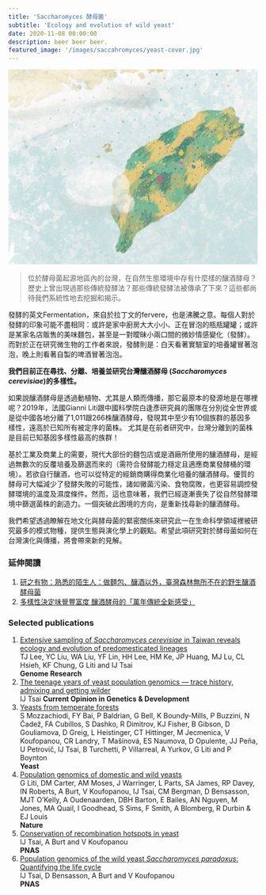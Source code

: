 ```yaml
---
title: 'Saccharomyces 酵母菌'
subtitle: 'Ecology and evolution of wild yeast'
date: 2020-11-08 00:00:00
description: beer beer beer.
featured_image: '/images/saccahromyces/yeast-cover.jpg'
---
```


![](/images/saccahromyces/taiwan.yeast.jpg)

> 位於酵母菌起源地區內的台灣，在自然生態環境中存有什麼樣的釀酒酵母？歷史上曾出現過那些傳統發酵法？那些傳統發酵法被傳承了下來？這些都尚待我們系統性地去挖掘和揭示。

發酵的英文Fermentation，來自於拉丁文的fervere，也是沸騰之意。每個人對於發酵的印象可能不盡相同：或許是家中廚房大大小小、正在冒泡的瓶瓶罐罐；或許是某家名店販售的美味麵包，甚至是一對曖昧小兩口間的微妙情感變化（發酵）。而對於正在研究微生物的工作者來說，發酵則是：白天看著實驗室的培養罐冒著泡泡，晚上則看著自製的啤酒冒著泡泡。

**我們目前正在尋找、分離、培養並研究台灣釀酒酵母 (*Saccharomyces cerevisiae*)的多樣性。**

如果說釀酒酵母是透過動植物、尤其是人類而傳播，那它最原本的發源地是在哪裡呢？2019年，法國Gianni Liti跟中國科學院白逢彥研究員的團隊在分別從全世界或是從中國各地分離了1,011跟266株釀酒酵母，發現其中至少有10個族群的基因多樣性，遠高於已知所有被定序的菌株。 尤其是在前者研究中，台灣分離到的菌株是目前已知基因多樣性最高的族群！

基於工業及商業上的需要，現代大部份的麵包店或是酒廠所使用的釀酒酵母，是經過無數次的反覆培養及篩選而來的（需符合發酵能力穩定且適應商業發酵桶的環境）。若欲自行釀酒，也可以從特定的經銷商購得商業化培養的釀酒酵母。優質的酵母可大幅減少了發酵失敗的可能性，諸如黴菌污染、食物腐敗，也更容易調控發酵環境的溫度及濕度條件。然而，這也意味著，我們已經逐漸喪失了從自然發酵環境中篩選菌株的創造力。一個突破此困境的方向，是重新找尋新的釀酒酵母。

我們希望透過瞭解在地文化與酵母菌的緊密關係來研究此一在生命科學領域裡被研究最多的模式物種，提供生態與演化學上的觀點。希望此項研究對於酵母菌如何在台灣演化與傳播，將會帶來新的見解。



### 延伸閱讀

1. [研之有物：熟悉的陌生人：做麵包、釀酒以外，臺灣森林無所不在的野生釀酒酵母菌](https://research.sinica.edu.tw/saccharomyces-cerevisiae-biodiversity-taiwan/)
2. [多樣性決定味覺豐富度 釀酒酵母的「萬年傳統全新感受」](https://e-info.org.tw/node/208177)



### Selected publications

1. [Extensive sampling of *Saccharomyces cerevisiae* in Taiwan reveals ecology and evolution of predomesticated lineages](https://genome.cshlp.org/content/early/2022/03/31/gr.276286.121.abstract)  
   TJ Lee, YC Liu, WA Liu, YF Lin, HH Lee, HM Ke, JP Huang, MJ Lu, CL Hsieh, KF Chung, G Liti and IJ Tsai  
   **Genome Research**  
2. [The teenage years of yeast population genomics — trace history, admixing and getting wilder](https://www.sciencedirect.com/science/article/pii/S0959437X2200051X)  
   IJ Tsai  **Current Opinion in Genetics & Development**
3. [Yeasts from temperate forests](https://onlinelibrary.wiley.com/doi/full/10.1002/yea.3699)  
   S Mozzachiodi, FY Bai, P Baldrian, G Bell, K Boundy-Mills, P Buzzini, N Čadež, FA Cubillos, S Dashko, R Dimitrov, KJ Fisher, B Gibson, D Gouliamova, D Greig, L Heistinger, CT Hittinger, M Jecmenica, V Koufopanou, CR Landry, T Mašínová, ES Naumova, D Opulente, JJ Peña, U Petrovič, IJ Tsai, B Turchetti, P Villarreal, A Yurkov, G Liti and P Boynton  
   **Yeast**
4. [Population genomics of domestic and wild yeasts](https://www.nature.com/articles/nature07743)    
   G Liti, DM Carter, AM Moses, J Warringer, L Parts, SA James, RP Davey, IN Roberts, A Burt, V Koufopanou, IJ Tsai, CM Bergman, D Bensasson, MJT O’Kelly, A Oudenaarden, DBH Barton, E Bailes, AN Nguyen, M Jones, MA Quail, I Goodhead, S Sims, F Smith, A Blomberg, R Durbin & EJ Louis    
   **Nature**
5. [Conservation of recombination hotspots in yeast](https://www.pnas.org/content/107/17/7847)   
   IJ Tsai, A Burt and V Koufopanou    
   **PNAS**
6. [Population genomics of the wild yeast *Saccharomyces paradoxus*: Quantifying the life cycle](https://www.pnas.org/content/105/12/4957)   
   IJ Tsai, D Bensasson, A Burt and V Koufopanou   
   **PNAS** 
